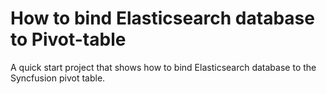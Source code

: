 # How to bind Elasticsearch database to Pivot-table

A quick start project that shows how to bind Elasticsearch database to the Syncfusion pivot table.